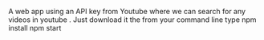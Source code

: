 A web app using an API key from Youtube where we can search for any videos in youtube
. Just download it the from your command line type 
npm install
npm start

```
